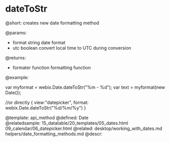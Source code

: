 dateToStr
=============


@short:
	creates new date formatting method

@params:
- format		string		date format
- utc		boolean		convert local time to UTC during conversion


@returns:
- formater      function 	formatting function

@example:

var myformat = webix.Date.dateToStr("%m - %d");
var text = myformat(new Date());

//or directly
{
	view:"datepicker",
	format: webix.Date.dateToStr("%d/%m/%y")
}

@template:	api_method
@defined:	Date	
@relatedsample:
	15_datatable/20_templates/05_dates.html
    09_calendar/06_datepicker.html
@related:
	desktop/working_with_dates.md
    helpers/date_formatting_methods.md
@descr:


